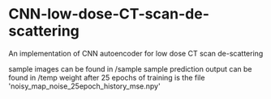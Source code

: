 # CNN-low-dose-CT-scan-de-scattering
An implementation of CNN autoencoder for low dose CT scan de-scattering

sample images can be found in /sample
sample prediction output can be found in /temp
weight after 25 epochs of training is the file 'noisy_map_noise_25epoch_history_mse.npy'
